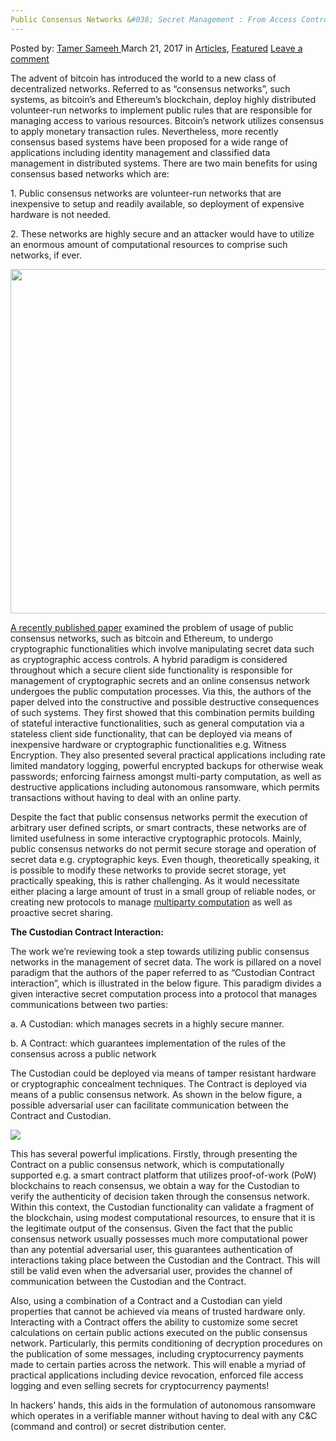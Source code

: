 ```yaml
---
Public Consensus Networks &#038; Secret Management : From Access Control to Ransomware
---
```

<article class="post-listing post-18730 post type-post status-publish format-standard has-post-thumbnail hentry category-deepdot-news tag-access tag-consensus tag-control tag-management tag-networks tag-public tag-ransomware tag-secret">
<div class="post-inner">
<p class="post-meta">
<span>Posted by: <a href="https://www.deepdotweb.com/author/tamersameeh/" title="">Tamer Sameeh </a></span>
<span>March 21, 2017</span>
<span>in <a href="https://www.deepdotweb.com/category/articles/" rel="category tag">Articles</a>, <a href="https://www.deepdotweb.com/category/deepdot-news/" rel="category tag">Featured</a></span>
<span><a href="https://www.deepdotweb.com/2017/03/21/public-consensus-networks-secret-management-access-control-ransomware/#respond">Leave a comment</a></span>
</p>
<div class="clear"></div>
<div class="entry">
<p>The advent of bitcoin has introduced the world to a new class of decentralized networks. Referred to as &#8220;consensus networks&#8221;, such systems, as bitcoin&#8217;s and Ethereum&#8217;s blockchain, deploy highly distributed volunteer-run networks to implement public rules that are responsible for managing access to various resources. Bitcoin&#8217;s network utilizes consensus to apply monetary transaction rules. Nevertheless, more recently consensus based systems have been proposed for a wide range of applications including identity management and classified data management in distributed systems. There are two main benefits for using consensus based networks which are:</p>
<p>1. Public consensus networks are volunteer-run networks that are inexpensive to setup and readily available, so deployment of expensive hardware is not needed.</p>
<p>2. These networks are highly secure and an attacker would have to utilize an enormous amount of computational resources to comprise such networks, if ever.</p>
<p><img class="wp-image-18737 aligncenter" src="https://www.deepdotweb.com/wp-content/uploads/2017/03/word-image-11.jpeg" width="928" height="551" srcset="https://www.deepdotweb.com/wp-content/uploads/2017/03/word-image-11.jpeg 1430w, https://www.deepdotweb.com/wp-content/uploads/2017/03/word-image-11-300x178.jpeg 300w, https://www.deepdotweb.com/wp-content/uploads/2017/03/word-image-11-1024x608.jpeg 1024w" sizes="(max-width: 928px) 100vw, 928px"/></p>
<p><a href="https://eprint.iacr.org/2017/201.pdf">A recently published paper</a> examined the problem of usage of public consensus networks, such as bitcoin and Ethereum, to undergo cryptographic functionalities which involve manipulating secret data such as cryptographic access controls. A hybrid paradigm is considered throughout which a secure client side functionality is responsible for management of cryptographic secrets and an online consensus network undergoes the public computation processes. Via this, the authors of the paper delved into the constructive and possible destructive consequences of such systems. They first showed that this combination permits building of stateful interactive functionalities, such as general computation via a stateless client side functionality, that can be deployed via means of inexpensive hardware or cryptographic functionalities e.g. Witness Encryption. They also presented several practical applications including rate limited mandatory logging, powerful encrypted backups for otherwise weak passwords; enforcing fairness amongst multi-party computation, as well as destructive applications including autonomous ransomware, which permits transactions without having to deal with an online party.</p>
<p>Despite the fact that public consensus networks permit the execution of arbitrary user defined scripts, or smart contracts, these networks are of limited usefulness in some interactive cryptographic protocols. Mainly, public consensus networks do not permit secure storage and operation of secret data e.g. cryptographic keys. Even though, theoretically speaking, it is possible to modify these networks to provide secret storage, yet practically speaking, this is rather challenging. As it would necessitate either placing a large amount of trust in a small group of reliable nodes, or creating new protocols to manage <a href="https://www.deepdotweb.com/2017/01/05/secure-multi-party-computing-using-bitcoins-blockchain/">multiparty computation</a> as well as proactive secret sharing.</p>
<p><strong>The Custodian Contract Interaction:</strong></p>
<p>The work we&#8217;re reviewing took a step towards utilizing public consensus networks in the management of secret data. The work is pillared on a novel paradigm that the authors of the paper referred to as &#8220;Custodian Contract interaction&#8221;, which is illustrated in the below figure. This paradigm divides a given interactive secret computation process into a protocol that manages communications between two parties:</p>
<p>a. A Custodian: which manages secrets in a highly secure manner.</p>
<p>b. A Contract: which guarantees implementation of the rules of the consensus across a public network</p>
<p>The Custodian could be deployed via means of tamper resistant hardware or cryptographic concealment techniques. The Contract is deployed via means of a public consensus network. As shown in the below figure, a possible adversarial user can facilitate communication between the Contract and Custodian.</p>
<p><img class="wp-image-18738 aligncenter" src="https://www.deepdotweb.com/wp-content/uploads/2017/03/word-image-48.png" srcset="https://www.deepdotweb.com/wp-content/uploads/2017/03/word-image-48.png 442w, https://www.deepdotweb.com/wp-content/uploads/2017/03/word-image-48-300x140.png 300w" sizes="(max-width: 442px) 100vw, 442px"/></p>
<p>This has several powerful implications. Firstly, through presenting the Contract on a public consensus network, which is computationally supported e.g. a smart contract platform that utilizes proof-of-work (PoW) blockchains to reach consensus, we obtain a way for the Custodian to verify the authenticity of decision taken through the consensus network. Within this context, the Custodian functionality can validate a fragment of the blockchain, using modest computational resources, to ensure that it is the legitimate output of the consensus. Given the fact that the public consensus network usually possesses much more computational power than any potential adversarial user, this guarantees authentication of interactions taking place between the Custodian and the Contract. This will still be valid even when the adversarial user, provides the channel of communication between the Custodian and the Contract.</p>
<p>Also, using a combination of a Contract and a Custodian can yield properties that cannot be achieved via means of trusted hardware only. Interacting with a Contract offers the ability to customize some secret calculations on certain public actions executed on the public consensus network. Particularly, this permits conditioning of decryption procedures on the publication of some messages, including cryptocurrency payments made to certain parties across the network. This will enable a myriad of practical applications including device revocation, enforced file access logging and even selling secrets for cryptocurrency payments!</p>
<p>In hackers&#8217; hands, this aids in the formulation of autonomous ransomware which operates in a verifiable manner without having to deal with any C&amp;C (command and control) or secret distribution center.</p>
</div>
<span style="display:none"><a href="https://www.deepdotweb.com/tag/access/" rel="tag">access</a> <a href="https://www.deepdotweb.com/tag/consensus/" rel="tag">consensus</a> <a href="https://www.deepdotweb.com/tag/control/" rel="tag">control</a> <a href="https://www.deepdotweb.com/tag/management/" rel="tag">management</a> <a href="https://www.deepdotweb.com/tag/networks/" rel="tag">networks</a> <a href="https://www.deepdotweb.com/tag/public/" rel="tag">public</a> <a href="https://www.deepdotweb.com/tag/ransomware/" rel="tag">ransomware</a> <a href="https://www.deepdotweb.com/tag/secret/" rel="tag">secret</a></span> <span style="display:none" class="updated">2017-03-21</span>
<div style="display:none" class="vcard author" itemprop="author" itemscope itemtype="http://schema.org/Person"><strong class="fn" itemprop="name"><a href="https://www.deepdotweb.com/author/tamersameeh/" title="Posts by Tamer Sameeh" rel="author">Tamer Sameeh</a></strong></div>
</div>
</article>

